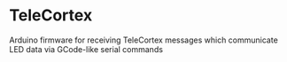 # TeleCortex
Arduino firmware for receiving TeleCortex messages which communicate LED data via GCode-like serial commands
